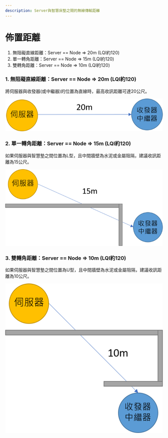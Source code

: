 ```yaml
---
description: Server與智慧床墊之間的無線傳輸距離
---
```


# 佈置距離

1. 無阻礙直線距離：Server == Node =&gt; 20m \(LQI約120\)
2. 單一轉角距離：Server == Node =&gt; 15m \(LQI約120\)
3. 雙轉角距離：Server == Node =&gt; 10m \(LQI約120\)

### 1. 無阻礙直線距離：Server == Node =&gt; 20m \(LQI約120\)

將伺服器與收發器\(或中繼器\)的位置為直線時，最高收訊距離可達20公尺。

![](.gitbook/assets/zhi-xian-shou-xun%20%281%29.png)

### 2. 單一轉角距離：Server == Node =&gt; 15m \(LQI約120\)

如果伺服器與智慧墊之間位置為L型，且中間牆壁為水泥或金屬阻隔，建議收訊距離為15公尺。

![](.gitbook/assets/l-shou-xun.png)

### 3. 雙轉角距離：Server == Node =&gt; 10m \(LQI約120\)

如果伺服器與智慧墊之間位置為U型，且中間牆壁為水泥或金屬阻隔，建議收訊距離為10公尺。

![](.gitbook/assets/u-shou-xun.png)


